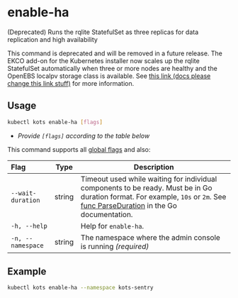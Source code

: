 # enable-ha

(Deprecated) Runs the rqlite StatefulSet as three replicas for data replication and high availability

This command is deprecated and will be removed in a future release. The EKCO add-on for the Kubernetes installer now scales up the rqlite StatefulSet automatically when three or more nodes are healthy and the OpenEBS localpv storage class is available. See [this link (docs please change this link stuff)](https://kurl.sh/docs/add-ons/ekco#kotsadm) for more information.

## Usage
```bash
kubectl kots enable-ha [flags]
```

* _Provide `[flags]` according to the table below_

This command supports all [global flags](kots-cli-global-flags) and also:


| Flag                 | Type   | Description |
|:---------------------|--------|--------------------------------------------------------------------------------------------------------------------------------------------------------------------|
| `--wait-duration`    | string | Timeout used while waiting for individual components to be ready.  Must be in Go duration format. For example, `10s` or `2m`. See [func ParseDuration](https://pkg.go.dev/time#ParseDuration) in the Go documentation. |
| `-h, --help`         |        | Help for `enable-ha`.                                                                                                                                                  |
| `-n, --namespace`    | string | The namespace where the admin console is running _(required)_                                                                                                      |

## Example
```bash
kubectl kots enable-ha --namespace kots-sentry
```
